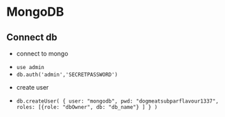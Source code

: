 # MongoDB

## Connect db
- connect to mongo
 * ` use admin `
* ` db.auth('admin','SECRETPASSWORD') `

- create user
* ` db.createUser(
   {
     user: "mongodb",
     pwd: "dogmeatsubparflavour1337",
     roles: [{role: "dbOwner", db: "db_name"} ]
   }
 ) `
